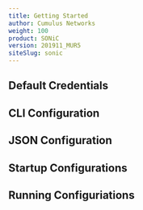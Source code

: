 ```yaml
---
title: Getting Started
author: Cumulus Networks
weight: 100
product: SONiC
version: 201911_MUR5
siteSlug: sonic
---
```




## Default Credentials

## CLI Configuration

## JSON Configuration

## Startup Configurations

## Running Configuriations


